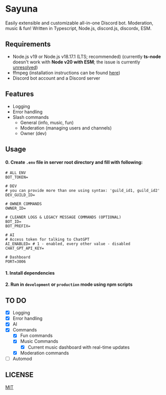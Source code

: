 # Sayuna

Easily extensible and customizable all-in-one Discord bot. Moderation, music & fun!
Written in Typescript, Node.js, discord.js, discordx, ESM.


## Requirements
- Node.js v19 or Node.js v18.17.1 (LTS; recommended) (currently **ts-node** doesn't work with **Node v20 with ESM**; the issue is currently [unresolved](https://github.com/TypeStrong/ts-node/issues/1997))
- ffmpeg (installation instructions can be found [here](https://ffmpeg.org/download.html))
- Discord bot account and a Discord server

## Features
- Logging
- Error handling
- Slash commands
    - General (info, music, fun)
    - Moderation (managing users and channels)
    - Owner (dev)


## Usage
#### 0.  Create ``.env`` file in server root directory and fill with following:

```
# ALL ENV
BOT_TOKEN=

# DEV
# you can provide more than one using syntax: 'guild_id1, guild_id2'
DEV_GUILD_ID=

# OWNER COMMANDS
OWNER_ID=

# CLEANER LOGS & LEGACY MESSAGE COMMANDS (OPTIONAL)
BOT_ID=
BOT_PREFIX=

# AI
# Access token for talking to ChatGPT
AI_ENABLED= # 1 - enabled, every other value - disabled
CHAT_GPT_API_KEY=

# Dashboard
PORT=3006
```

#### 1.  Install dependencies


#### 2.  Run in ``development`` or ``production`` mode using npm scripts


## TO DO
- [x] Logging
- [x] Error handling
- [x] AI
- [x] Commands
	- [x] Fun commands
	- [x] Music Commands
        - [x] Current music dashboard with real-time updates
	- [x] Moderation commands
- [ ] Automod

## LICENSE
[MIT](https://choosealicense.com/licenses/mit/)